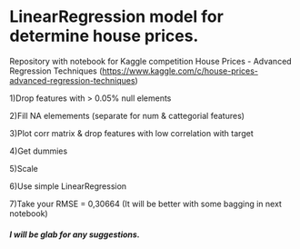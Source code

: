 # LinearRegression model for determine house prices.
Repository with notebook for Kaggle competition House Prices - Advanced Regression Techniques (https://www.kaggle.com/c/house-prices-advanced-regression-techniques)

1)Drop features with > 0.05% null elements

2)Fill NA elemements (separate for num & cattegorial features)

3)Plot corr matrix & drop features with low correlation with target

4)Get dummies

5)Scale

6)Use simple LinearRegression

7)Take your RMSE = 0,30664 (It will be better with some bagging in next notebook)

##### I will be glab for any suggestions.
